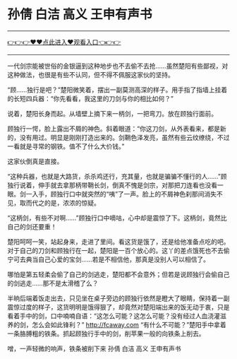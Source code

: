 # 孙倩 白洁 高义 王申有声书

<hr/> <a href="https://github.com/kaihcw/xiazai/issues/1">👉👉👉♥♥点此进入♥观看入口👈👉👉</a><hr/>

一代剑宗能被世俗的金银逼到这种地步也不去偷不去抢……虽然楚阳有些鄙视，对这种做法，也很是有些不认同，但不得不佩服这家伙的坚持。

“顾……独行是吧？”楚阳微笑着，摆出一副莫测高深的样子。用手指了指墙上挂着的长短四兵器：“你先看看，我这里的刀剑与你的相比如何？”

说着，楚阳长身而起。从墙壁上摘下来一柄剑，一把弯刀。放在顾独行面前。

顾独行一愕，脸上露出不屑的神色。斜着眼道：“你这刀剑，从外表看来，都是新的，没有用过。明显是刚刚打造出来的。剑鞘色泽发亮，虽然有些云纹缭绕，不过一看就是寻常的钢铁。值不了什么大价钱。”

这家伙倒真是直接。

“这种兵器，也就是大路货，杀杀鸡还行，充其量，也就是骗骗不懂行的人……”顾独行说着，伸手就去拿那柄带鞘长剑，倒真不愧是剑宗，对那把刀连看也没看一眼。剑一入手，顾独行口中就突然的“咦”了一声。脸上的不屑神色刹那间消失不见，取而代之的是，浓浓的惊疑。

“这柄剑，有些不对啊……”顾独行口中嘀咕，心中却是震惊了下。这柄剑，竟然比自己的剑还要重！

楚阳呵呵一笑，站起身来，走进了里间。看这货是饿了，还是给他准备点吃的吧。对于自己的刀剑和顾独行在一起，楚阳是一百个放心的。这丫的差点饿死也不去偷宁可去典当自己心爱的宝剑……若是不相信他，那真是没别人可以相信了。

哪怕是第五轻柔会偷了自己的剑逃走，楚阳都不会意外；但若是说顾独行会偷自己的剑逃走……那不是太滑稽了么？

半晌后端着饭走出去，只见坐在桌子旁边的顾独行依然是瞪大了眼睛，保持着一副震惊过度的样子，这货明明是饿得狠了，却竟然对楚阳端出来的饭无动于衷，只是看着手中的剑，口中喃喃自语：“这怎么可能？这怎么可能？没有经过人血浇灌滋养的剑，怎么会如此锋利？”
http://fcaway.com
“有什么不可能？”楚阳手中拿着一条胳膊粗的铁条。抓起顾独行手中的剑，削苹果一般的向铁条上削去。

噌，一声轻微的响声，铁条被削下来
孙倩 白洁 高义 王申有声书
